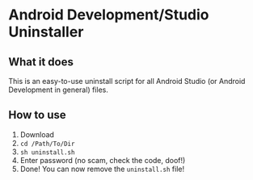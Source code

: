 Android Development/Studio Uninstaller
========

What it does
--------
This is an easy-to-use uninstall script for all Android Studio (or Android Development in general) files.

How to use
---------
1. Download
2. `cd /Path/To/Dir`
3. `sh uninstall.sh`
4. Enter password (no scam, check the code, doof!)
5. Done! You can now remove the `uninstall.sh` file!